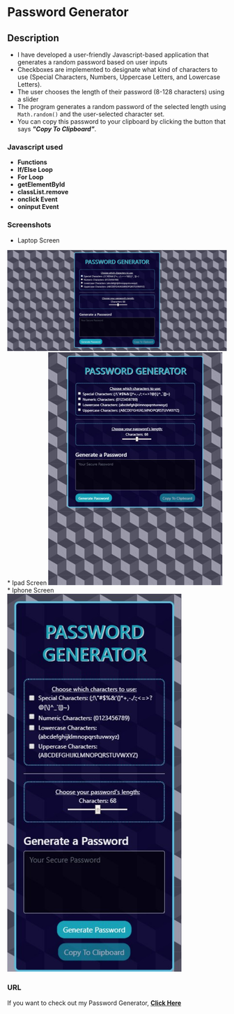 # Password Generator

## Description
* I have developed a user-friendly Javascript-based application that generates a random password based on user inputs
* Checkboxes are implemented to designate what kind of characters to use (Special Characters, Numbers, Uppercase Letters, and Lowercase Letters).
* The user chooses the length of their password (8-128 characters) using a slider  
* The program generates a random password of the selected length using `Math.random()` and the user-selected character set. 
* You can copy this password to your clipboard by clicking the button that says **_"Copy To Clipboard"_**. 

### Javascript used

* **Functions**
* **If/Else Loop**
* **For Loop**
* **getElementById**
* **classList.remove**
* **onclick Event**
* **oninput Event**

### Screenshots
* Laptop Screen
<img alt="large view" src="ss.jpg" />
* Ipad Screen
<img alt="medium view" src="ss3.jpg" width="400px" /> 
* Iphone Screen
<img alt="medium view" src="ss2.jpg" width="400px" />

### URL
If you want to check out my Password Generator, **[Click Here](https://alexcoulter.github.io/password-generator/)**
